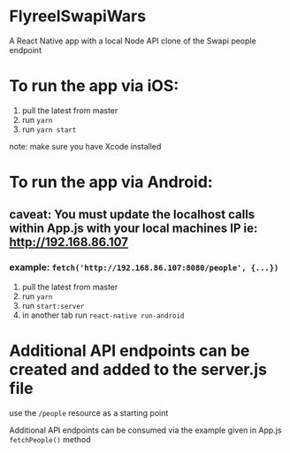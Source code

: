 # FlyreelSwapiWars
A React Native app with a local Node API clone of the Swapi people endpoint

# To run the app via iOS:
1. pull the latest from master
2. run `yarn`
3. run `yarn start`

note: make sure you have Xcode installed

# To run the app via Android:
## caveat: You must update the localhost calls within App.js with your local machines IP ie: http://192.168.86.107
### example: ```fetch('http://192.168.86.107:8080/people', {...})```
1. pull the latest from master
2. run `yarn`
3. run `start:server`
4. in another tab run `react-native run-android`

# Additional API endpoints can be created and added to the server.js file
use the `/people` resource as a starting point

Additional API endpoints can be consumed via the example given in App.js `fetchPeople()` method
